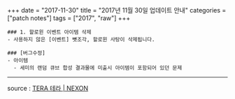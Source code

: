 +++
date = "2017-11-30"
title = "2017년 11월 30일 업데이트 안내"
categories = ["patch notes"]
tags = ["2017", "raw"]
+++

```
### 1. 할로윈 이벤트 아이템 삭제
- 사용하지 않은 [이벤트] 뼛조각, 할로윈 사탕이 삭제됩니다.

### [버그수정]
- 아이템
  - 세미의 랜덤 큐브 합성 결과물에 미출시 아이템이 포함되어 있던 문제
```

----

source : [TERA 테라 | NEXON](http://tera.nexon.com/news/update/view.aspx?n4articlesn=308)